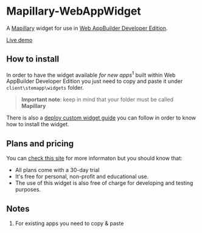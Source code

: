 # Mapillary-WebAppWidget

A [Mapillary](http://www.mapillary.com/) widget for use in [Web AppBuilder Developer Edition](https://developers.arcgis.com/web-appbuilder/). 

[Live demo](https://mapillary.github.io/Mapillary-WebAppWidget)

## How to install

In order to have the widget available *for new apps*<sup>1</sup> built within Web AppBuilder Developer Edition you just need to copy and paste it under ```client\stemapp\widgets``` folder.

> **Important note**: keep in mind that your folder must be called **Mapillary**

There is also a [deploy custom widget guide](https://developers.arcgis.com/web-appbuilder/guide/deploy-custom-widget-and-theme.htm#GUID-0DC77A6E-F2F4-4897-9E4E-75347334C07A) you can follow in order to know how to install the widget. 

## Plans and pricing

You can [check this site](http://www.mapillary.com/solutions.html) for more informaton but you should know that: 

* All plans come with a 30-day trial
* It's free for personal, non-profit and educational use.
* The use of this widget is also free of charge for developing and testing purposes.

## Notes

1. For existing apps you need to copy & paste 
